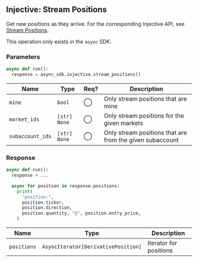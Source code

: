 ## Injective: Stream Positions

Get new positions as they arrive. For the corresponding Injective API, see [Stream Positions][stream-positions].

[stream-positions]: https://api.injective.exchange/#injectivederivativeexchangerpc-streampositions

<aside class="notice">
This operation only exists in the <code>async</code> SDK.
</aside>

### Parameters

```python
async def run():
  response = async_sdk.injective.stream_positions()
```

| Name | Type | Req? | Description |
| - | - | - | - |
| `mine` | `bool` | ◯ | Only stream positions that are mine |
| `market_ids` | `[str]` `None` | ◯ | Only stream positions for the given markets |
| `subaccount_ids` | `[str]` `None` | ◯ | Only stream positions that are from the given subaccount |

### Response

```python
async def run():
  response = ...

  async for position in response.positions:
    print(
      "position:",
      position.ticker,
      position.direction,
      position.quantity, "@", position.entry_price,
    )
```

| Name | Type | Description |
| - | - | - |
| `positions` | `AsyncIterator[DerivativePosition]` | Iterator for positions |
